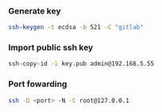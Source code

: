### Generate key

```bash
ssh-keygen -t ecdsa -b 521 -C "gitlab"
```

### Import public ssh key

```bash
ssh-copy-id -i key.pub admin@192.168.5.55
```

### Port fowarding

```bash
ssh -D <port> -N -C root@127.0.0.1
```